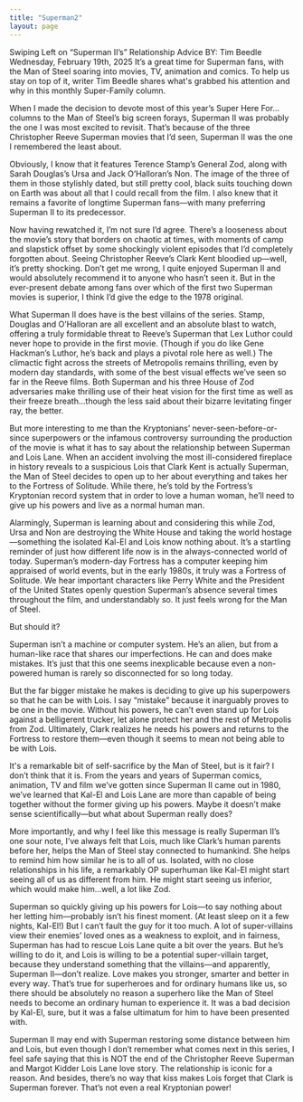 ```yaml
---
title: "Superman2"
layout: page
---
```


Swiping Left on “Superman II’s” Relationship Advice
BY: Tim Beedle
Wednesday, February 19th, 2025
It’s a great time for Superman fans, with the Man of Steel soaring into movies, TV, animation and comics. To help us stay on top of it, writer Tim Beedle shares what's grabbed his attention and why in this monthly Super-Family column.


When I made the decision to devote most of this year’s Super Here For… columns to the Man of Steel’s big screen forays, Superman II was probably the one I was most excited to revisit. That’s because of the three Christopher Reeve Superman movies that I’d seen, Superman II was the one I remembered the least about.

Obviously, I know that it features Terence Stamp’s General Zod, along with Sarah Douglas’s Ursa and Jack O’Halloran’s Non. The image of the three of them in those stylishly dated, but still pretty cool, black suits touching down on Earth was about all that I could recall from the film. I also knew that it remains a favorite of longtime Superman fans—with many preferring Superman II to its predecessor.

Now having rewatched it, I’m not sure I’d agree. There’s a looseness about the movie’s story that borders on chaotic at times, with moments of camp and slapstick offset by some shockingly violent episodes that I’d completely forgotten about. Seeing Christopher Reeve’s Clark Kent bloodied up—well, it’s pretty shocking. Don’t get me wrong, I quite enjoyed Superman II and would absolutely recommend it to anyone who hasn’t seen it. But in the ever-present debate among fans over which of the first two Superman movies is superior, I think I’d give the edge to the 1978 original.


What Superman II does have is the best villains of the series. Stamp, Douglas and O’Halloran are all excellent and an absolute blast to watch, offering a truly formidable threat to Reeve’s Superman that Lex Luthor could never hope to provide in the first movie. (Though if you do like Gene Hackman’s Luthor, he’s back and plays a pivotal role here as well.) The climactic fight across the streets of Metropolis remains thrilling, even by modern day standards, with some of the best visual effects we’ve seen so far in the Reeve films. Both Superman and his three House of Zod adversaries make thrilling use of their heat vision for the first time as well as their freeze breath…though the less said about their bizarre levitating finger ray, the better.

But more interesting to me than the Kryptonians’ never-seen-before-or-since superpowers or the infamous controversy surrounding the production of the movie is what it has to say about the relationship between Superman and Lois Lane. When an accident involving the most ill-considered fireplace in history reveals to a suspicious Lois that Clark Kent is actually Superman, the Man of Steel decides to open up to her about everything and takes her to the Fortress of Solitude. While there, he’s told by the Fortress’s Kryptonian record system that in order to love a human woman, he’ll need to give up his powers and live as a normal human man.

Alarmingly, Superman is learning about and considering this while Zod, Ursa and Non are destroying the White House and taking the world hostage—something the isolated Kal-El and Lois know nothing about. It’s a startling reminder of just how different life now is in the always-connected world of today. Superman’s modern-day Fortress has a computer keeping him appraised of world events, but in the early 1980s, it truly was a Fortress of Solitude. We hear important characters like Perry White and the President of the United States openly question Superman’s absence several times throughout the film, and understandably so. It just feels wrong for the Man of Steel.


But should it?

Superman isn’t a machine or computer system. He’s an alien, but from a human-like race that shares our imperfections. He can and does make mistakes. It’s just that this one seems inexplicable because even a non-powered human is rarely so disconnected for so long today.

But the far bigger mistake he makes is deciding to give up his superpowers so that he can be with Lois. I say “mistake” because it inarguably proves to be one in the movie. Without his powers, he can’t even stand up for Lois against a belligerent trucker, let alone protect her and the rest of Metropolis from Zod. Ultimately, Clark realizes he needs his powers and returns to the Fortress to restore them—even though it seems to mean not being able to be with Lois.

It's a remarkable bit of self-sacrifice by the Man of Steel, but is it fair? I don’t think that it is. From the years and years of Superman comics, animation, TV and film we’ve gotten since Superman II came out in 1980, we’ve learned that Kal-El and Lois Lane are more than capable of being together without the former giving up his powers. Maybe it doesn’t make sense scientifically—but what about Superman really does?

More importantly, and why I feel like this message is really Superman II’s one sour note, I’ve always felt that Lois, much like Clark’s human parents before her, helps the Man of Steel stay connected to humankind. She helps to remind him how similar he is to all of us. Isolated, with no close relationships in his life, a remarkably OP superhuman like Kal-El might start seeing all of us as different from him. He might start seeing us inferior, which would make him…well, a lot like Zod.


Superman so quickly giving up his powers for Lois—to say nothing about her letting him—probably isn’t his finest moment. (At least sleep on it a few nights, Kal-El!) But I can’t fault the guy for it too much. A lot of super-villains view their enemies’ loved ones as a weakness to exploit, and in fairness, Superman has had to rescue Lois Lane quite a bit over the years. But he’s willing to do it, and Lois is willing to be a potential super-villain target, because they understand something that the villains—and apparently, Superman II—don’t realize. Love makes you stronger, smarter and better in every way. That’s true for superheroes and for ordinary humans like us, so there should be absolutely no reason a superhero like the Man of Steel needs to become an ordinary human to experience it. It was a bad decision by Kal-El, sure, but it was a false ultimatum for him to have been presented with.

Superman II may end with Superman restoring some distance between him and Lois, but even though I don’t remember what comes next in this series, I feel safe saying that this is NOT the end of the Christopher Reeve Superman and Margot Kidder Lois Lane love story. The relationship is iconic for a reason. And besides, there’s no way that kiss makes Lois forget that Clark is Superman forever. That’s not even a real Kryptonian power!
